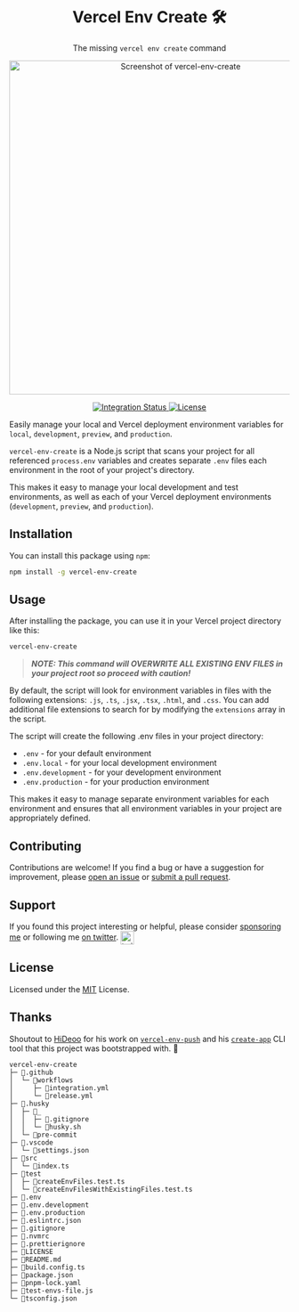 <div align="center">
  <h1>Vercel Env Create 🛠️</h1>
  <p>The missing <code>vercel env create</code> command</p>
  <p>
    <a href="https://github.com/itsbrex/vercel-env-create" title="Screenshot of vercel-env-create">
      <img alt="Screenshot of vercel-env-create" src="https://socialify.git.ci/itsbrex/vercel-env-create/image?description=1&descriptionEditable=Easily%20manage%20your%20local%20and%20Vercel%20deployment%20environment%20variables%20and%20.env%20files&font=Inter&name=1&owner=1&pattern=Floating%20Cogs&stargazers=1&theme=Auto" width="600" />
    </a>
  </p>
</div>

<div align="center">
  <a href="https://github.com/itsbrex/vercel-env-create/actions/workflows/integration.yml">
    <img alt="Integration Status" src="https://github.com/itsbrex/vercel-env-create/actions/workflows/integration.yml/badge.svg" />
  </a>
  <a href="https://github.com/itsbrex/vercel-env-create/blob/main/LICENSE">
    <img alt="License" src="https://badgen.net/github/license/itsbrex/vercel-env-create" />
  </a>
  <br />
</div>
<p>

Easily manage your local and Vercel deployment environment variables for `local`, `development`, `preview`, and `production`.

`vercel-env-create` is a Node.js script that scans your project for all referenced `process.env` variables and creates separate `.env` files each environment in the root of your project's directory.

This makes it easy to manage your local development and test environments, as well as each of your Vercel deployment environments (`development`, `preview`, and `production`).

## Installation

You can install this package using `npm`:

```bash
npm install -g vercel-env-create
```

## Usage

After installing the package, you can use it in your Vercel project directory like this:

```bash
vercel-env-create
```

> **_NOTE: This command will OVERWRITE ALL EXISTING ENV FILES in your project root so proceed with caution!_**

By default, the script will look for environment variables in files with the following extensions: `.js`, `.ts`, `.jsx`, `.tsx`, `.html`, and `.css`. You can add additional file extensions to search for by modifying the `extensions` array in the script.

The script will create the following .env files in your project directory:

- `.env` - for your default environment
- `.env.local` - for your local development environment
- `.env.development` - for your development environment
- `.env.production` - for your production environment

This makes it easy to manage separate environment variables for each environment and ensures that all environment variables in your project are appropriately defined.

## Contributing

Contributions are welcome! If you find a bug or have a suggestion for improvement, please [open an issue](https://github.com/itsbrex/vercel-env-create/issues) or [submit a pull request](https://github.com/itsbrex/vercel-env-create/pulls).

## Support

If you found this project interesting or helpful, please consider [sponsoring me](https://github.com/sponsors/itsbrex) or following me [on twitter](https://twitter.com/itsbrex). <img src="https://storage.googleapis.com/saasify-assets/twitter-logo.svg" alt="twitter" height="24px" align="center"></a>

## License

Licensed under the [MIT](https://github.com/itsbrex/vercel-env-create/blob/main/LICENSE) License.

## Thanks

Shoutout to [HiDeoo](https://github.com/HiDeoo) for his work on [`vercel-env-push`](https://github.com/HiDeoo/vercel-env-push) and his [`create-app`](https://github.com/HiDeoo/create-app) CLI tool that this project was bootstrapped with. 🙏

```
vercel-env-create
├─ 📁.github
│  └─ 📁workflows
│     ├─ 📄integration.yml
│     └─ 📄release.yml
├─ 📁.husky
│  ├─ 📁_
│  │  ├─ 📄.gitignore
│  │  └─ 📄husky.sh
│  └─ 📄pre-commit
├─ 📁.vscode
│  └─ 📄settings.json
├─ 📁src
│  └─ 📄index.ts
├─ 📁test
│  ├─ 📄createEnvFiles.test.ts
│  └─ 📄createEnvFilesWithExistingFiles.test.ts
├─ 📄.env
├─ 📄.env.development
├─ 📄.env.production
├─ 📄.eslintrc.json
├─ 📄.gitignore
├─ 📄.nvmrc
├─ 📄.prettierignore
├─ 📄LICENSE
├─ 📄README.md
├─ 📄build.config.ts
├─ 📄package.json
├─ 📄pnpm-lock.yaml
├─ 📄test-envs-file.js
└─ 📄tsconfig.json
```